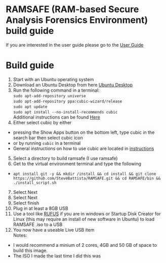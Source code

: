 # RAMSAFE (RAM-based Secure Analysis Forensics Environment) build guide
If you are interested in the user guide please go to the [User Guide](user_guide.md)
# Build guide
1. Start with an Ubuntu operating system
2. Download an Ubuntu Desktop from here [Ubuntu Desktop](https://ubuntu.com/download/desktop)
3. Run the following command in a terminal:<br>
`sudo apt-add-repository universe` <br>
`sudo apt-add-repository ppa:cubic-wizard/release` <br>
`sudo apt update`<br>
`sudo apt install --no-install-recommends cubic`<br>
Additional instructions can be found [Here](https://github.com/PJ-Singh-001/Cubic)
4. Either select cubic by either
- pressing the Show Apps button on the bottom left, type cubic in the search bar then select cubic icon
- or by running `cubic` in a terminal
- General instructions on how to use cubic are located in [instructions](https://github.com/PJ-Singh-001/Cubic)
5. Select a directory to build ramsafe (I use ramsafe)
6. Get to the virtual environment terminal and type the following
  - `apt install git -y && mkdir /install && cd install && git clone https://github.com/SteveBattista/RAMSAFE.git && cd RAMSAFE/bin && ./install_script.sh`
7. Select Next
8. Select Next
9. Select finish
8. Plug in at least a 8GB USB
9. Use a tool like [RUFUS](https://rufus.ie/en/) if you are in windows or Startup Disk Creator for Linux (this may require an install of new software in Ubuntu) to load RAMSAFE .iso to a USB
10. You now have a useable Live USB item<br>
Notes:<BR>
-  I would recommend a minium of  2 cores, 4GB and 50 GB of space to build this image.
-  The ISO I made the last time I did this was 




